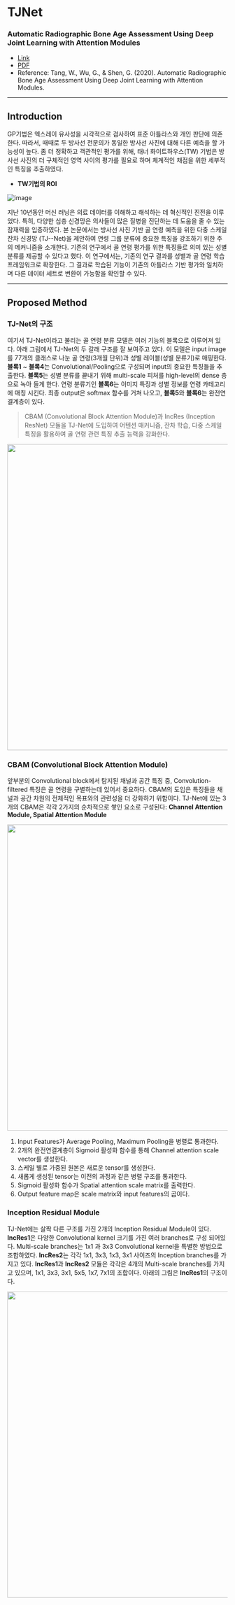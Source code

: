 # TJNet
### Automatic Radiographic Bone Age Assessment Using Deep Joint Learning with Attention Modules
- [Link](https://www.semanticscholar.org/paper/Automatic-Radiographic-Bone-Age-Assessment-Using-Tang-Wu/6342afdefe3ecb2af3706240a6b57108d2534705)
- [PDF](https://pdfs.semanticscholar.org/6342/afdefe3ecb2af3706240a6b57108d2534705.pdf)
- Reference: Tang, W., Wu, G., & Shen, G. (2020). Automatic Radiographic Bone Age Assessment Using Deep Joint Learning with Attention Modules.

----------
## Introduction

GP기법은 엑스레이 유사성을 시각적으로 검사하여 표준 아틀라스와 개인 판단에 의존한다. 따라서, 때때로 두 방사선 전문의가 동일한 방사선 사진에 대해 다른 예측을 할 가능성이 높다. 좀 더 정확하고 객관적인 평가를 위해, 태너 화이트하우스(TW) 기법은 방사선 사진의 더 구체적인 영역 사이의 평가를 필요로 하며 체계적인 채점을 위한 세부적인 특징을 추출하였다.

- **TW기법의 ROI**

![image](https://user-images.githubusercontent.com/121841464/229710297-f65b8c1f-e8ab-48ef-b71f-2b3cc0cdea79.png)

지난 10년동안 머신 러닝은 의료 데이터를 이해하고 해석하는 데 혁신적인 진전을 이루었다. 특히, 다양한 심층 신경망은 의사들이 많은 질병을 진단하는 데 도움을 줄 수 있는 잠재력을 입증하였다. 본 논문에서는 방사선 사진 기반 골 연령 예측을 위한 다중 스케일 잔차 신경망 (TJ--Net)을 제안하여 연령 그룹 분류에 중요한 특징을 강조하기 위한 주의 메커니즘을 소개한다. 기존의 연구에서 골 연령 평가를 위한 특징들로 의미 있는 성별 분류를 제공할 수 있다고 했다. 이 연구에서는, 기존의 연구 결과를 성별과 골 연령 학습 프레임워크로 확장한다. 그 결과로 학습된 기능이 기존의 아틀라스 기반 평가와 일치하며 다른 데이터 세트로 변환이 가능함을 확인할 수 있다.

----------
## Proposed Method
### TJ-Net의 구조
여기서 TJ-Net이라고 불리는 골 연령 분류 모델은 여러 기능의 블록으로 이루어져 있다. 아래 그림에서 TJ-Net의 두 갈래 구조를 잘 보여주고 있다. 이 모델은 input image를 77개의 클래스로 나눈 골 연령(3개월 단위)과 성별 레이블(성별 분류기)로 매핑한다. **블록1** ~ **블록4**는 Convolutional/Pooling으로 구성되며 input의 중요한 특징들을 추출한다. **블록5**는 성별 분류를 끝내기 위해 multi-scale 피처를 high-level의 dense 층으로 녹아 들게 한다. 연령 분류기인 **블록6**는 이미지 특징과 성별 정보를 연령 카테고리에 매칭 시킨다. 최종 output은 softmax 함수를 거쳐 나오고, **블록5**와 **블록6**는 완전연결계층이 있다.
> CBAM (Convolutional Block Attention Module)과 IncRes (Inception ResNet) 모듈을 TJ-Net에 도입하여 어텐션 매커니즘, 잔차 학습, 다중 스케일 특징을 활용하여 골 연령 관련 특징 추출 능력을 강화한다.

<img src="https://user-images.githubusercontent.com/121841464/229719177-6320cf9e-2783-41ba-ba8d-40d8f67fa175.png" width="700">

### CBAM (Convolutional Block Attention Module)
앞부분의 Convolutional block에서 탐지된 채널과 공간 특징 중, Convolution-filtered 특징은 골 연령을 구별하는데 있어서 중요하다. CBAM의 도입은 특징들을 채널과 공간 차원의 전체적인 목표와의 관련성을 더 강화하기 위함이다. TJ-Net에 있는 3개의 CBAM은 각각 2가지의 순차적으로 쌓인 요소로 구성된다: **Channel Attention Module, Spatial Attention Module**

<img src="https://user-images.githubusercontent.com/121841464/229735774-6509a19f-452e-48bc-8f10-14ee5f49bf54.png" width="700">

1. Input Features가 Average Pooling, Maximum Pooling을 병렬로 통과한다.
2. 2개의 완전연결계층이 Sigmoid 활성화 함수를 통해 Channel attention scale vector를 생성한다.
3. 스케일 별로 가중된 원본은 새로운 tensor를 생성한다.
4. 새롭게 생성된 tensor는 이전의 과정과 같은 병렬 구조를 통과한다.
5. Sigmoid 활성화 함수가 Spatial attention scale matrix를 출력한다.
6. Output feature map은 scale matrix와 input features의 곱이다.

### Inception Residual Module
TJ-Net에는 살짝 다른 구조를 가진 2개의 Inception Residual Module이 있다. **lncRes1**은 다양한 Convolutional kernel 크기를 가진 여러 branches로 구성 되어있다. Multi-scale branches는 1x1 과 3x3 Convolutional kernel을 특별한 방법으로 조합하였다. **lncRes2**는 각각 1x1, 3x3, 1x3, 3x1 사이즈의 Inception branches를 가지고 있다. **lncRes1**과 **lncRes2** 모듈은 각각은 4개의 Multi-scale branches를 가지고 있으며, 1x1, 3x3, 3x1, 5x5, 1x7, 7x1의 조합이다. 아래의 그림은 **IncRes1**의 구조이다.

<img src="https://user-images.githubusercontent.com/121841464/229744052-cce72276-355e-4b1f-9d50-bd1bc3f77d81.png" width="700">
